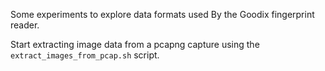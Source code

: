 Some experiments to explore data formats used By the Goodix fingerprint reader.

Start extracting image data from a pcapng capture using the
`extract_images_from_pcap.sh` script.
